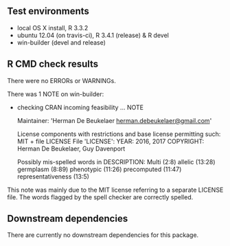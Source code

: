 ## Test environments

* local OS X install, R 3.3.2
* ubuntu 12.04 (on travis-ci), R 3.4.1 (release) & R devel
* win-builder (devel and release)

## R CMD check results

There were no ERRORs or WARNINGs.

There was 1 NOTE on win-builder:

* checking CRAN incoming feasibility ... NOTE

	Maintainer: 'Herman De Beukelaer <herman.debeukelaer@gmail.com>'

	License components with restrictions and base license permitting such:
	  MIT + file LICENSE
	File 'LICENSE':
	  YEAR: 2016, 2017
	  COPYRIGHT: Herman De Beukelaer, Guy Davenport
	
	Possibly mis-spelled words in DESCRIPTION:
	  Multi (2:8)
	  allelic (13:28)
	  germplasm (8:89)
	  phenotypic (11:26)
	  precomputed (11:47)
	  representativeness (13:5)

This note was mainly due to the MIT license referring to a separate LICENSE file. The words flagged by the spell checker are correctly spelled. 

## Downstream dependencies

There are currently no downstream dependencies for this package.
